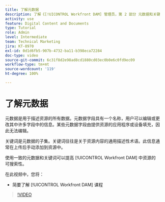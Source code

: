 ```yaml
---
title: 了解元数据
description: 了解《[!UICONTROL Workfront DAM] 管理员，第 2 部分 元数据和关键词》课程中会涵盖的内容。
activity: use
feature: Digital Content and Documents
type: Tutorial
role: Admin
level: Intermediate
team: Technical Marketing
jira: KT-8970
exl-id: 0d1d6fb5-907b-4732-ba11-b398eca72284
doc-type: video
source-git-commit: 6c31f8d2e98ad8cd1880cd03ec0b0e6c0fd9ec09
workflow-type: tm+mt
source-wordcount: '119'
ht-degree: 100%

---
```


# 了解元数据

元数据是用于描述资源的所有数据。元数据字段具有一个名称，用户可以编辑或更改其中许多字段中的信息。某些元数据字段由提供资源的应用程序或设备填充，因此无法编辑。

关键词是元数据的子集。关键词往往是关于资源内容的通用描述性术语。此信息通常在上传后手动添加到资源中。

使用一致的元数据和关键词可以提高 [!UICONTROL Workfront DAM] 中资源的可搜索性。

在此视频中，您将：

* 简要了解 [!UICONTROL Workfront DAM] 课程

>[!VIDEO](https://video.tv.adobe.com/v/335233/?quality=12&learn=on)
